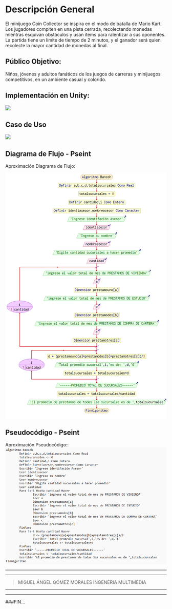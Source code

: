 # Descripción General
El minijuego Coin Collector se inspira en el modo de batalla de Mario Kart. Los jugadores compiten en una pista cerrada, recolectando monedas mientras esquivan obstáculos y usan ítems para ralentizar a sus oponentes. La partida tiene un límite de tiempo de 2 minutos, y el ganador será quien recolecte la mayor cantidad de monedas al final.
## Público Objetivo: 
Niños, jóvenes y adultos fanáticos de los juegos de carreras y minijuegos competitivos, en un ambiente casual y colorido.


## Implementación en Unity:


![](https://github.com/David959sa/proyectbanco.github.io/assets/136820958/58ba35c2-d0a3-4222-92dc-42d1411f0ebc)


## Caso de Uso

![](https://github.com/David959sa/proyectbanco.github.io/assets/136820958/52862acb-0ec6-4ef6-a166-507c98771adf)
## Diagrama de Flujo - Pseint
Aproximación Diagrama de Flujo:

![](https://github.com/David959sa/nuevo2.0/blob/a625ba4fa87655c39d7ad4c9352fd132e1afd025/DFD.png)
## Pseudocódigo - Pseint
Aproximación  Pseudocódigo::
![](https://github.com/David959sa/nuevo2.0/blob/a625ba4fa87655c39d7ad4c9352fd132e1afd025/PSEUDOCODIGO.png)


                
----
              
----
                    
> MIGUEL ÁNGEL GÓMEZ MORALES
>INGENERIA MULTIMEDIA

                
----
              
----
                    


###FIN...
